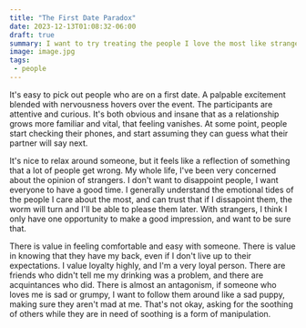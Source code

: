 ```yaml
---
title: "The First Date Paradox"
date: 2023-12-13T01:08:32-06:00
draft: true
summary: I want to try treating the people I love the most like strangers, at least in the important ways.
image: image.jpg
tags:
 - people
---
```


It's easy to pick out people who are on a first date. A palpable excitement blended with nervousness hovers over the event. The participants are attentive and curious. It's both obvious and insane that as a relationship grows more familiar and vital, that feeling vanishes. At some point, people start checking their phones, and start assuming they can guess what their partner will say next.

It's nice to relax around someone, but it feels like a reflection of something that a lot of people get wrong. My whole life, I've been very concerned about the opinion of strangers. I don't want to disappoint people, I want everyone to have a good time. I generally understand the emotional tides of the people I care about the most, and can trust that if I dissapoint them, the worm will turn and I'll be able to please them later. With strangers, I think I only have one opportunity to make a good impression, and want to be sure that.

There is value in feeling comfortable and easy with someone. There is value in knowing that they have my back, even if I don't live up to their expectations. I value loyalty highly, and I'm a very loyal person. There are friends who didn't tell me my drinking was a problem, and there are acquintances who did. There is almost an antagonism, if someone who loves me is sad or grumpy, I want to follow them around like a sad puppy, making sure they aren't mad at me. That's not okay, asking for the soothing of others while they are in need of soothing is a form of manipulation.